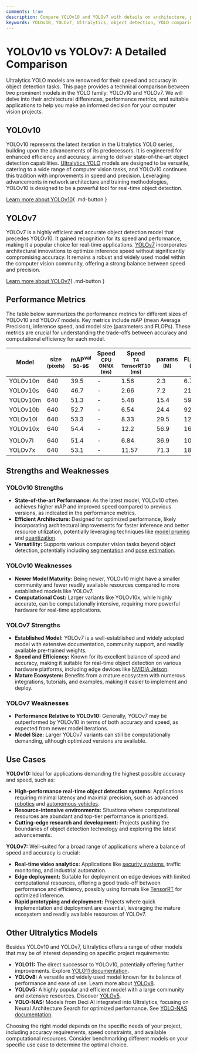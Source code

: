```yaml
---
comments: true
description: Compare YOLOv10 and YOLOv7 with details on architecture, performance, and applications. Find the best model for your object detection needs.
keywords: YOLOv10, YOLOv7, Ultralytics, object detection, YOLO comparison, computer vision, AI models, real-time detection, YOLO performance
---
```


# YOLOv10 vs YOLOv7: A Detailed Comparison

Ultralytics YOLO models are renowned for their speed and accuracy in object detection tasks. This page provides a technical comparison between two prominent models in the YOLO family: YOLOv10 and YOLOv7. We will delve into their architectural differences, performance metrics, and suitable applications to help you make an informed decision for your computer vision projects.

<script async src="https://cdn.jsdelivr.net/npm/chart.js@latest/dist/chart.min.js"></script>
<script defer src="../../javascript/benchmark.js"></script>

<canvas id="modelComparisonChart" width="1024" height="400" active-models='["YOLOv10", "YOLOv7"]'></canvas>

## YOLOv10

YOLOv10 represents the latest iteration in the Ultralytics YOLO series, building upon the advancements of its predecessors. It is engineered for enhanced efficiency and accuracy, aiming to deliver state-of-the-art object detection capabilities. [Ultralytics YOLO](https://www.ultralytics.com/yolo) models are designed to be versatile, catering to a wide range of computer vision tasks, and YOLOv10 continues this tradition with improvements in speed and precision. Leveraging advancements in network architecture and training methodologies, YOLOv10 is designed to be a powerful tool for real-time object detection.

[Learn more about YOLOv10](https://docs.ultralytics.com/models/yolov10/){ .md-button }

## YOLOv7

YOLOv7 is a highly efficient and accurate object detection model that precedes YOLOv10. It gained recognition for its speed and performance, making it a popular choice for real-time applications. [YOLOv7](https://docs.ultralytics.com/models/yolov7/) incorporates architectural innovations to optimize inference speed without significantly compromising accuracy. It remains a robust and widely used model within the computer vision community, offering a strong balance between speed and precision.

[Learn more about YOLOv7](https://docs.ultralytics.com/models/yolov7/){ .md-button }

## Performance Metrics

The table below summarizes the performance metrics for different sizes of YOLOv10 and YOLOv7 models. Key metrics include mAP (mean Average Precision), inference speed, and model size (parameters and FLOPs). These metrics are crucial for understanding the trade-offs between accuracy and computational efficiency for each model.

| Model    | size<br><sup>(pixels) | mAP<sup>val<br>50-95 | Speed<br><sup>CPU ONNX<br>(ms) | Speed<br><sup>T4 TensorRT10<br>(ms) | params<br><sup>(M) | FLOPs<br><sup>(B) |
| -------- | --------------------- | -------------------- | ------------------------------ | ----------------------------------- | ------------------ | ----------------- |
| YOLOv10n | 640                   | 39.5                 | -                              | 1.56                                | 2.3                | 6.7               |
| YOLOv10s | 640                   | 46.7                 | -                              | 2.66                                | 7.2                | 21.6              |
| YOLOv10m | 640                   | 51.3                 | -                              | 5.48                                | 15.4               | 59.1              |
| YOLOv10b | 640                   | 52.7                 | -                              | 6.54                                | 24.4               | 92.0              |
| YOLOv10l | 640                   | 53.3                 | -                              | 8.33                                | 29.5               | 120.3             |
| YOLOv10x | 640                   | 54.4                 | -                              | 12.2                                | 56.9               | 160.4             |
|          |                       |                      |                                |                                     |                    |                   |
| YOLOv7l  | 640                   | 51.4                 | -                              | 6.84                                | 36.9               | 104.7             |
| YOLOv7x  | 640                   | 53.1                 | -                              | 11.57                               | 71.3               | 189.9             |

## Strengths and Weaknesses

### YOLOv10 Strengths

- **State-of-the-art Performance:** As the latest model, YOLOv10 often achieves higher mAP and improved speed compared to previous versions, as indicated in the performance metrics.
- **Efficient Architecture:** Designed for optimized performance, likely incorporating architectural improvements for faster inference and better resource utilization, potentially leveraging techniques like [model pruning](https://www.ultralytics.com/glossary/pruning) and [quantization](https://www.ultralytics.com/glossary/model-quantization).
- **Versatility:** Supports various computer vision tasks beyond object detection, potentially including [segmentation](https://docs.ultralytics.com/tasks/segment/) and [pose estimation](https://docs.ultralytics.com/tasks/pose/).

### YOLOv10 Weaknesses

- **Newer Model Maturity:** Being newer, YOLOv10 might have a smaller community and fewer readily available resources compared to more established models like YOLOv7.
- **Computational Cost:** Larger variants like YOLOv10x, while highly accurate, can be computationally intensive, requiring more powerful hardware for real-time applications.

### YOLOv7 Strengths

- **Established Model:** YOLOv7 is a well-established and widely adopted model with extensive documentation, community support, and readily available pre-trained weights.
- **Speed and Efficiency:** Known for its excellent balance of speed and accuracy, making it suitable for real-time object detection on various hardware platforms, including edge devices like [NVIDIA Jetson](https://docs.ultralytics.com/guides/nvidia-jetson/).
- **Mature Ecosystem:** Benefits from a mature ecosystem with numerous integrations, tutorials, and examples, making it easier to implement and deploy.

### YOLOv7 Weaknesses

- **Performance Relative to YOLOv10:** Generally, YOLOv7 may be outperformed by YOLOv10 in terms of both accuracy and speed, as expected from newer model iterations.
- **Model Size:** Larger YOLOv7 variants can still be computationally demanding, although optimized versions are available.

## Use Cases

**YOLOv10:** Ideal for applications demanding the highest possible accuracy and speed, such as:

- **High-performance real-time object detection systems:** Applications requiring minimal latency and maximal precision, such as advanced [robotics](https://www.ultralytics.com/glossary/robotics) and [autonomous vehicles](https://www.ultralytics.com/solutions/ai-in-self-driving).
- **Resource-intensive environments:** Situations where computational resources are abundant and top-tier performance is prioritized.
- **Cutting-edge research and development:** Projects pushing the boundaries of object detection technology and exploring the latest advancements.

**YOLOv7:** Well-suited for a broad range of applications where a balance of speed and accuracy is crucial:

- **Real-time video analytics:** Applications like [security systems](https://www.ultralytics.com/blog/computer-vision-for-theft-prevention-enhancing-security), traffic monitoring, and industrial automation.
- **Edge deployment:** Suitable for deployment on edge devices with limited computational resources, offering a good trade-off between performance and efficiency, possibly using formats like [TensorRT](https://docs.ultralytics.com/integrations/tensorrt/) for optimized inference.
- **Rapid prototyping and deployment:** Projects where quick implementation and deployment are essential, leveraging the mature ecosystem and readily available resources of YOLOv7.

## Other Ultralytics Models

Besides YOLOv10 and YOLOv7, Ultralytics offers a range of other models that may be of interest depending on specific project requirements:

- **YOLO11:** The direct successor to YOLOv10, potentially offering further improvements. Explore [YOLO11 documentation](https://docs.ultralytics.com/models/yolo11/).
- **YOLOv8:** A versatile and widely used model known for its balance of performance and ease of use. Learn more about [YOLOv8](https://docs.ultralytics.com/models/yolov8/).
- **YOLOv5:** A highly popular and efficient model with a large community and extensive resources. Discover [YOLOv5](https://docs.ultralytics.com/models/yolov5/).
- **YOLO-NAS:** Models from Deci AI integrated into Ultralytics, focusing on Neural Architecture Search for optimized performance. See [YOLO-NAS documentation](https://docs.ultralytics.com/models/yolo-nas/).

Choosing the right model depends on the specific needs of your project, including accuracy requirements, speed constraints, and available computational resources. Consider benchmarking different models on your specific use case to determine the optimal choice.
